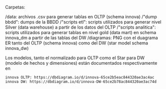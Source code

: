 Carpetas:

/data: archivos .csv para generar tablas en OLTP (schema innova)
/"dump bbdd": dumps de la BBDD
/"scripts etl": scripts utilizados para generar nivel Silver (data warehouse) a partir de los datos del OLTP
/"scripts analitica": scripts utilizados para generar tablas en nivel gold (data mart) en schema innova_dm a partir de las tablas del DW
/diagramas: PNG con el duagrama ER tanto del OLTP (schema innova) como del DW (star model schema innova_dw)

Los modelos, tanto el normalizado para OLTP como el Star para DW (modelo de hechos y dimensiones) están documentados respectivamente en 

    innova OLTP: https://dbdiagram.io/d/innova-65ce2b5eac844320ae3ac4ac
    innova DW: https://dbdiagram.io/d/innova-DW-65ce2b78ac844320ae3ac74d
